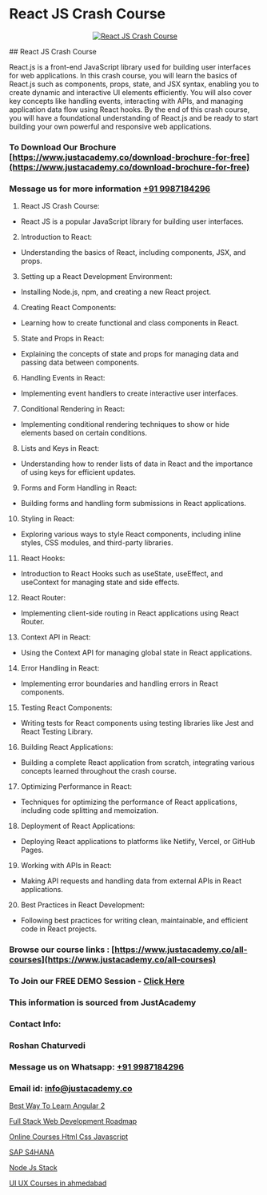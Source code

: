 # React JS Crash Course

<p align="center">
  <a href="https://justacademy.co/course-detail/react-js-training">
    <img src="https://justacademy.co/storage2/course_image/1676636938_course_image.webp" alt="React JS Crash Course">
  </a>
</p>
## React JS Crash Course

React.js is a front-end JavaScript library used for building user interfaces for web applications. In this crash course, you will learn the basics of React.js such as components, props, state, and JSX syntax, enabling you to create dynamic and interactive UI elements efficiently. You will also cover key concepts like handling events, interacting with APIs, and managing application data flow using React hooks. By the end of this crash course, you will have a foundational understanding of React.js and be ready to start building your own powerful and responsive web applications.
### To Download Our Brochure [https://www.justacademy.co/download-brochure-for-free](https://www.justacademy.co/download-brochure-for-free)
### Message us for more information [+91 9987184296](https://api.whatsapp.com/send?phone=919987184296)
1) React JS Crash Course:
- React JS is a popular JavaScript library for building user interfaces.
2) Introduction to React:
- Understanding the basics of React, including components, JSX, and props.
3) Setting up a React Development Environment:
- Installing Node.js, npm, and creating a new React project.
4) Creating React Components:
- Learning how to create functional and class components in React.
5) State and Props in React:
- Explaining the concepts of state and props for managing data and passing data between components.
6) Handling Events in React:
- Implementing event handlers to create interactive user interfaces.
7) Conditional Rendering in React:
- Implementing conditional rendering techniques to show or hide elements based on certain conditions.
8) Lists and Keys in React:
- Understanding how to render lists of data in React and the importance of using keys for efficient updates.
9) Forms and Form Handling in React:
- Building forms and handling form submissions in React applications.
10) Styling in React:
- Exploring various ways to style React components, including inline styles, CSS modules, and third-party libraries.
11) React Hooks:
- Introduction to React Hooks such as useState, useEffect, and useContext for managing state and side effects.
12) React Router:
- Implementing client-side routing in React applications using React Router.
13) Context API in React:
- Using the Context API for managing global state in React applications.
14) Error Handling in React:
- Implementing error boundaries and handling errors in React components.
15) Testing React Components:
- Writing tests for React components using testing libraries like Jest and React Testing Library.
16) Building React Applications:
- Building a complete React application from scratch, integrating various concepts learned throughout the crash course.
17) Optimizing Performance in React:
- Techniques for optimizing the performance of React applications, including code splitting and memoization.
18) Deployment of React Applications:
- Deploying React applications to platforms like Netlify, Vercel, or GitHub Pages.
19) Working with APIs in React:
- Making API requests and handling data from external APIs in React applications.
20) Best Practices in React Development:
- Following best practices for writing clean, maintainable, and efficient code in React projects.

### Browse our course links : [https://www.justacademy.co/all-courses](https://www.justacademy.co/all-courses) 
### To Join our FREE DEMO Session - [Click Here](https://www.justacademy.co/register-for-course-demo)


### This information is sourced from JustAcademy
### Contact Info:
### Roshan Chaturvedi
### Message us on Whatsapp: [+91 9987184296](https://api.whatsapp.com/send?phone=919987184296)
### Email id: [info@justacademy.co](mailto:info@justacademy.co)
                
[Best Way To Learn Angular 2](https://www.linkedin.com/pulse/best-way-learn-angular-2-justacademy-chennai-ttoze?trackingId=6VmpUcdZcsIkO%2F2tv6qUVw%3D%3D&lipi=urn%3Ali%3Apage%3Ad_flagship3_company_admin%3BY%2BEec76oRFK6%2FI%2F%2BB9X%2Fdw%3D%3D)

[Full Stack Web Development Roadmap](https://www.linkedin.com/pulse/full-stack-web-development-roadmap-justacademy-manchester-xrtkf?trackingId=Qa4Qgi3qoB0Ak4IZYSH1cg%3D%3D&lipi=urn%3Ali%3Apage%3Ad_flagship3_company_admin%3BjwbjXdoOSmefqxJib%2FbqYQ%3D%3D)

[Online Courses Html Css Javascript](https://medium.com/@kamblerajas684/online-courses-html-css-javascript-a66f51ec92ac)

[SAP S4HANA](https://medium.com/@negishivu99/sap-s4hana-246c457896ce)

[Node Js Stack](https://justacademyin.github.io/justacademy/node-js-stack)

[UI UX Courses in ahmedabad](https://justacademyin.github.io/justacademy/ui-ux-courses-in-ahmedabad)

